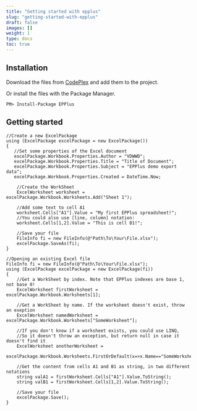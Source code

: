 ```yaml
---
title: "Getting started with epplus"
slug: "getting-started-with-epplus"
draft: false
images: []
weight: 1
type: docs
toc: true
---
```


## Installation
Download the files from [CodePlex][1] and add them to the project.

Or install the files with the Package Manager.

    PM> Install-Package EPPlus 


  [1]: http://epplus.codeplex.com/

## Getting started
<!-- language: lang-c# -->
    //Create a new ExcelPackage
    using (ExcelPackage excelPackage = new ExcelPackage())
    {
       //Set some properties of the Excel document
       excelPackage.Workbook.Properties.Author = "VDWWD";
       excelPackage.Workbook.Properties.Title = "Title of Document";
       excelPackage.Workbook.Properties.Subject = "EPPlus demo export data";
       excelPackage.Workbook.Properties.Created = DateTime.Now;

        //Create the WorkSheet
        ExcelWorksheet worksheet = excelPackage.Workbook.Worksheets.Add("Sheet 1");
    
        //Add some text to cell A1
        worksheet.Cells["A1"].Value = "My first EPPlus spreadsheet!";
        //You could also use [line, column] notation:
        worksheet.Cells[1,2].Value = "This is cell B1!";

        //Save your file
        FileInfo fi = new FileInfo(@"Path\To\Your\File.xlsx");
        excelPackage.SaveAs(fi);
    }

    //Opening an existing Excel file
    FileInfo fi = new FileInfo(@"Path\To\Your\File.xlsx");
    using (ExcelPackage excelPackage = new ExcelPackage(fi))
    {
        //Get a WorkSheet by index. Note that EPPlus indexes are base 1, not base 0!
        ExcelWorksheet firstWorksheet = excelPackage.Workbook.Worksheets[1];
        
        //Get a WorkSheet by name. If the worksheet doesn't exist, throw an exeption
        ExcelWorksheet namedWorksheet = excelPackage.Workbook.Worksheets["SomeWorksheet"];

        //If you don't know if a worksheet exists, you could use LINQ,
        //So it doesn't throw an exception, but return null in case it doesn't find it
        ExcelWorksheet anotherWorksheet = 
            excelPackage.Workbook.Worksheets.FirstOrDefault(x=>x.Name=="SomeWorksheet");
    
        //Get the content from cells A1 and B1 as string, in two different notations
        string valA1 = firstWorksheet.Cells["A1"].Value.ToString();
        string valB1 = firstWorksheet.Cells[1,2].Value.ToString();

        //Save your file
        excelPackage.Save();
    }

